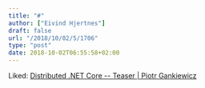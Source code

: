 ```yaml
---
title: "#"
author: ["Eivind Hjertnes"]
draft: false
url: "/2018/10/02/5/1706"
type: "post"
date: 2018-10-02T06:55:58+02:00
---
```


Liked:
[Distributed
.NET Core -- Teaser | Piotr Gankiewicz](https://piotrgankiewicz.com/2018/09/19/distributed-net-core-teaser/)
